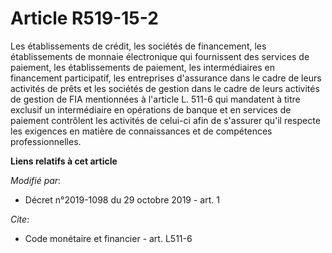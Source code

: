 # Article R519-15-2

Les établissements de crédit, les sociétés de financement, les établissements de monnaie électronique qui fournissent des
services de paiement, les établissements de paiement, les intermédiaires en financement participatif, les entreprises
d'assurance dans le cadre de leurs activités de prêts et les sociétés de gestion dans le cadre de leurs activités de gestion
de FIA mentionnées à l'article L. 511-6 qui mandatent à titre exclusif un intermédiaire en opérations de banque et en
services de paiement contrôlent les activités de celui-ci afin de s'assurer qu'il respecte les exigences en matière de
connaissances et de compétences professionnelles.

**Liens relatifs à cet article**

_Modifié par_:

  - Décret n°2019-1098 du 29 octobre 2019 - art. 1

_Cite_:

  - Code monétaire et financier - art. L511-6
